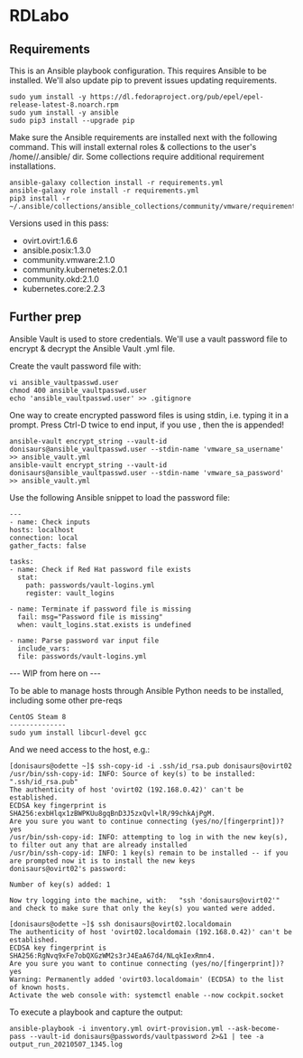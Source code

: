 # RDLabo
## Requirements
This is an Ansible playbook configuration. This requires Ansible to be installed. We'll also update pip to prevent issues updating requirements.

    sudo yum install -y https://dl.fedoraproject.org/pub/epel/epel-release-latest-8.noarch.rpm
    sudo yum install -y ansible
    sudo pip3 install --upgrade pip

Make sure the Ansible requirements are installed next with the following command. This will install external roles & collections to the user's /home/<user>/.ansible/ dir. Some collections require additional requirement installations.

    ansible-galaxy collection install -r requirements.yml
    ansible-galaxy role install -r requirements.yml 
    pip3 install -r ~/.ansible/collections/ansible_collections/community/vmware/requirements.txt

Versions used in this pass:
 - ovirt.ovirt:1.6.6
 - ansible.posix:1.3.0
 - community.vmware:2.1.0
 - community.kubernetes:2.0.1
 - community.okd:2.1.0
 - kubernetes.core:2.2.3

## Further prep
Ansible Vault is used to store credentials. We'll use a vault password file to encrypt & decrypt the Ansible Vault .yml file.

Create the vault password file with:

    vi ansible_vaultpasswd.user
    chmod 400 ansible_vaultpasswd.user
    echo 'ansible_vaultpasswd.user' >> .gitignore

One way to create encrypted password files is using stdin, i.e. typing it in a prompt. Press Ctrl-D twice to end input, if you use <Enter>, then the <Enter> is appended!

    ansible-vault encrypt_string --vault-id donisaurs@ansible_vaultpasswd.user --stdin-name 'vmware_sa_username' >> ansible_vault.yml
    ansible-vault encrypt_string --vault-id donisaurs@ansible_vaultpasswd.user --stdin-name 'vmware_sa_password' >> ansible_vault.yml

Use the following Ansible snippet to load the password file:
```
--- 
- name: Check inputs 
hosts: localhost 
connection: local 
gather_facts: false 

tasks: 
- name: Check if Red Hat password file exists 
  stat: 
    path: passwords/vault-logins.yml 
    register: vault_logins 

- name: Terminate if password file is missing 
  fail: msg="Password file is missing" 
  when: vault_logins.stat.exists is undefined 

- name: Parse password var input file 
  include_vars: 
  file: passwords/vault-logins.yml 
```

--- WIP from here on ---

To be able to manage hosts through Ansible Python needs to be installed, including some other pre-reqs

    CentOS Steam 8
    --------------
    sudo yum install libcurl-devel gcc

And we need access to the host, e.g.:

    [donisaurs@odette ~]$ ssh-copy-id -i .ssh/id_rsa.pub donisaurs@ovirt02
    /usr/bin/ssh-copy-id: INFO: Source of key(s) to be installed: ".ssh/id_rsa.pub"
    The authenticity of host 'ovirt02 (192.168.0.42)' can't be established.
    ECDSA key fingerprint is SHA256:exbHlqx1zBWPKUu8gqBnD3J5zxQvl+lR/99chkAjPgM.
    Are you sure you want to continue connecting (yes/no/[fingerprint])? yes
    /usr/bin/ssh-copy-id: INFO: attempting to log in with the new key(s), to filter out any that are already installed
    /usr/bin/ssh-copy-id: INFO: 1 key(s) remain to be installed -- if you are prompted now it is to install the new keys
    donisaurs@ovirt02's password: 

    Number of key(s) added: 1

    Now try logging into the machine, with:   "ssh 'donisaurs@ovirt02'"
    and check to make sure that only the key(s) you wanted were added.

    [donisaurs@odette ~]$ ssh donisaurs@ovirt02.localdomain
    The authenticity of host 'ovirt02.localdomain (192.168.0.42)' can't be established.
    ECDSA key fingerprint is SHA256:RgNvq9xFe7obQXGzWM2s3rJ4EaA67d4/NLqkIexRmn4.
    Are you sure you want to continue connecting (yes/no/[fingerprint])? yes
    Warning: Permanently added 'ovirt03.localdomain' (ECDSA) to the list of known hosts.
    Activate the web console with: systemctl enable --now cockpit.socket


To execute a playbook and capture the output:

    ansible-playbook -i inventory.yml ovirt-provision.yml --ask-become-pass --vault-id donisaurs@passwords/vaultpassword 2>&1 | tee -a output_run_20210507_1345.log